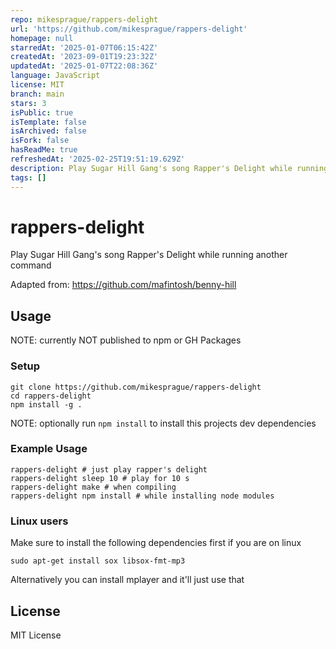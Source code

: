 ```yaml
---
repo: mikesprague/rappers-delight
url: 'https://github.com/mikesprague/rappers-delight'
homepage: null
starredAt: '2025-01-07T06:15:42Z'
createdAt: '2023-09-01T19:23:32Z'
updatedAt: '2025-01-07T22:08:36Z'
language: JavaScript
license: MIT
branch: main
stars: 3
isPublic: true
isTemplate: false
isArchived: false
isFork: false
hasReadMe: true
refreshedAt: '2025-02-25T19:51:19.629Z'
description: Play Sugar Hill Gang's song Rapper's Delight while running another command
tags: []
---
```


# rappers-delight

Play Sugar Hill Gang's song Rapper's Delight while running another command

Adapted from: https://github.com/mafintosh/benny-hill

## Usage

NOTE: currently NOT published to npm or GH Packages

### Setup

```shell
git clone https://github.com/mikesprague/rappers-delight
cd rappers-delight
npm install -g .
```

NOTE: optionally run `npm install` to install this projects dev dependencies

### Example Usage

```shell
rappers-delight # just play rapper's delight
rappers-delight sleep 10 # play for 10 s
rappers-delight make # when compiling
rappers-delight npm install # while installing node modules
```

### Linux users

Make sure to install the following dependencies first if you are on linux

```shell
sudo apt-get install sox libsox-fmt-mp3
```

Alternatively you can install mplayer and it'll just use that

## License

MIT License
